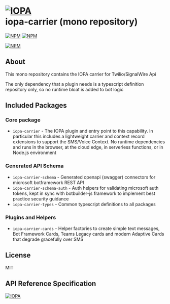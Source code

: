 # [![IOPA](http://iopa.io/iopa.png)](http://iopa.io)<br>iopa-carrier (mono repository)

[![NPM](https://img.shields.io/badge/iopa-certified-99cc33.svg?style=flat-square)](http://iopa.io/)
[![NPM](https://img.shields.io/badge/iopa-bot%20framework-F67482.svg?style=flat-square)](http://iopa.io/)

[![NPM](https://nodei.co/npm/iopa-carrier.png?downloads=true)](https://nodei.co/npm/iopa-carrier/)

## About

This mono repository contains the IOPA carrier for Twilio/SignalWire Api

The only dependency that a plugin needs is a typescript definition repository only, so no runtime bloat is added to bot logic

## Included Packages

### Core package

-   `iopa-carrier` - The IOPA plugin and entry point to this capability.  In particular this includes a lightweight carrier and context record extensions to support the SMS/Voice Context.   No runtime dependencies and runs in the browser, at the cloud edge, in serverless functions, or in Node.js environment

### Generated API Schema

-   `iopa-carrier-schema` - Generated openapi (swagger) connectors for microsoft botframework REST API
-   `iopa-carrier-schema-auth` - Auth helpers for validating microsoft auth tokens, kept in sync with botbuilder-js framework to implement best practice security guidance
-   `iopa-carrier-types` - Common typescript definitions to all packages

### Plugins and Helpers

-   `iopa-carrier-cards` - Helper factories to create simple text messages, Bot Framework Cards, Teams Legacy cards and modern Adaptive Cards that degrade gracefully over SMS

## License

MIT

## API Reference Specification

[![IOPA](http://iopa.io/iopa.png)](http://iopa.io)
